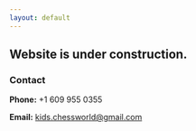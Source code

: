 ```yaml
---
layout: default
---
```



## Website is under construction. 

### Contact
**Phone:** +1 609 955 0355

**Email:** kids.chessworld@gmail.com